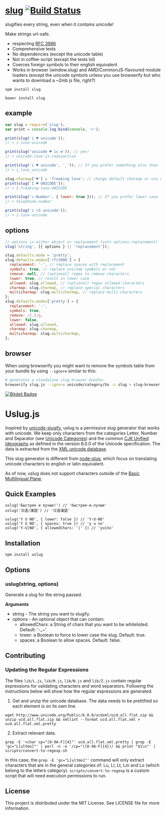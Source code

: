 # [slug](https://github.com/RightHere360/node-slug) [![Build Status](https://travis-ci.org/RightHere360/node-slug.svg?branch=master)](https://travis-ci.org/RightHere360/node-slug)

slugifies every string, even when it contains unicode!

Make strings url-safe.

* respecting [RFC 3986](https://tools.ietf.org/html/rfc3986)
* Comprehensive tests
* No dependencies (except the unicode table)
* Not in coffee-script (except the tests lol)
* Coerces foreign symbols to their english equivalent
* Works in browser (window.slug) and AMD/CommonJS-flavoured module loaders (except the unicode symbols unless you use browserify but who wants to download a ~2mb js file, right?)

```
npm install slug
```

```
bower install slug
```

## example

```javascript
var slug = require('slug');
var print = console.log.bind(console, '>');

print(slug('i ♥ unicode'));
// > i-love-unicode

print(slug('unicode ♥ is ☢')); // yes!
// > unicode-love-is-radioactive

print(slug('i ♥ unicode', '_')); // If you prefer something else than `-` as separator
// > i_love_unicode

slug.charmap['♥'] = 'freaking love'; // change default charmap or use option {charmap:{…}} as 2. argument
print(slug('I ♥ UNICODE'));
// > I-freaking-love-UNICODE

print(slug('☏-Number', { lower: true })); // If you prefer lower case
// > telephone-number

print(slug('i <3 unicode'));
// > i-love-unicode
```

## options

```javascript
// options is either object or replacement (sets options.replacement)
slug('string', [{ options } || 'replacement']);
```

```javascript
slug.defaults.mode = 'pretty';
slug.defaults.modes['rfc3986'] = {
  replacement: '-', // replace spaces with replacement
  symbols: true, // replace unicode symbols or not
  remove: null, // (optional) regex to remove characters
  lower: true, // result in lower case
  allowed: slug.allowed, // (optional) regex allowed characters
  charmap: slug.charmap, // replace special characters
  multicharmap: slug.multicharmap, // replace multi-characters
};
slug.defaults.modes['pretty'] = {
  replacement: '-',
  symbols: true,
  remove: /[.]/g,
  lower: false,
  allowed: slug.allowed,
  charmap: slug.charmap,
  multicharmap: slug.multicharmap,
};
```

## browser

When using browserify you might want to remove the symbols table from your bundle by using `--ignore` similar to this:

```bash
# generates a standalone slug browser bundle:
browserify slug.js --ignore unicode/category/So -s slug > slug-browser.js
```

[![Bitdeli Badge](https://d2weczhvl823v0.cloudfront.net/dodo/node-slug/trend.png)](https://bitdeli.com/free 'Bitdeli Badge')












# Uslug.js

Inspired by [unicode-slugify](https://github.com/mozilla/unicode-slugify), uslug is a permissive slug generator that works with unicode.
We keep only characters from the categories Letter, Number and Separator (see [Unicode Categories](http://www.unicode.org/versions/Unicode6.0.0/ch04.pdf))
and the common [CJK Unified Ideographs](http://www.unicode.org/versions/Unicode6.0.0/ch12.pdf) as defined in the version 6.0.0 of the Unicode specification.
The data is extracted from the [XML unicode database](http://www.unicode.org/Public/6.0.0/ucdxml/ucd.all.flat.zip).

This slug generator is different from [node-slug](https://github.com/dodo/node-slug), which focus
on translating unicode characters to english or latin equivalent.

As of now, uslug does not support characters outside of the [Basic Multilingual Plane](https://en.wikipedia.org/wiki/Plane_(Unicode)#Basic_Multilingual_Plane).

## Quick Examples

    uslug('Быстрее и лучше!') // 'быстрее-и-лучше'
    uslug('汉语/漢語') // '汉语漢語'

    uslug('Y U NO', { lower: false }) // 'Y-U-NO'
    uslug('Y U NO', { spaces: true }) // 'y u no'
    uslug('Y-U|NO', { allowedChars: '|' }) // 'yu|no'


## Installation

    npm install uslug


## Options

### uslug(string, options)

Generate a slug for the string passed.

__Arguments__

* string - The string you want to slugify.
* options - An optional object that can contain:  
    * allowedChars: a String of chars that you want to be whitelisted. Default: '-_~'.  
    * lower: a Boolean to force to lower case the slug. Default: true.  
    * spaces: a Boolean to allow spaces. Default: false.  

## Contributing

### Updating the Regular Expressions

The files `lib/L.js`, `lib/M.js`, `lib/N.js` and `lib/Z.js` contain regular expressions for
validating characters and word separators. Following the instructions below will show how the
regular expressions are generated.

1) Get and unzip the unicode database. The data needs to be prettified so each <char> element
is on its own line.

```
wget http://www.unicode.org/Public/6.0.0/ucdxml/ucd.all.flat.zip && unzip ucd.all.flat.zip && xmllint --format ucd.all.flat.xml > ucd.all.flat.xml.pretty
```

2) Extract relevant data.

```
grep -E '<char cp="[0-9A-F]{4}"' ucd.all.flat.xml.pretty | grep -E 'gc="L[ultmo]"' | perl -n -e '/cp="([0-9A-F]{4})/ && print "$1\n"' | scripts/convert-to-regexp.sh
```

In this case, the `grep -E 'gc="L[ultmo]"'` command will only extract characters that are in the
general categories of: Lu, Ll, Lt, Lm and Lo (which belong to the letters category).
`scripts/convert-to-regexp` is a custom script that will need execution permissions to run.

## License

This project is distributed under the MIT License. See LICENSE file for more information.
